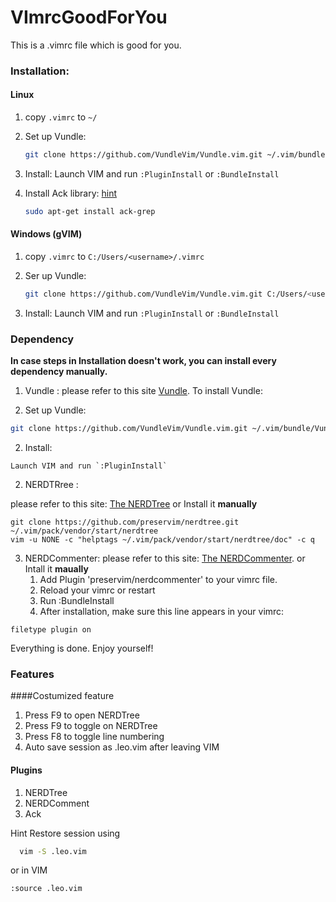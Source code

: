 # VImrcGoodForYou
This is a .vimrc file which is good for you.

### Installation:

#### Linux

1. copy `.vimrc` to `~/`

2. Set up Vundle:
    ```bash
    git clone https://github.com/VundleVim/Vundle.vim.git ~/.vim/bundle/Vundle.vim	
    ```
    
3. Install:
    Launch VIM and run `:PluginInstall` or `:BundleInstall`

4. Install Ack library: [hint](https://github.com/mileszs/ack.vim/issues/156#issuecomment-260256180)
    ```bash
    sudo apt-get install ack-grep
    ```

#### Windows (gVIM)

1.  copy `.vimrc` to `C:/Users/<username>/.vimrc`

2. Ser up Vundle:

   ```bash
   git clone https://github.com/VundleVim/Vundle.vim.git C:/Users/<username>/.vim/bundle/Vundle.vim
   ```
3. Install:
      Launch VIM and run `:PluginInstall` or `:BundleInstall`

### Dependency

**In case steps in Installation doesn't work, you can install every dependency manually.**

1. Vundle : 
    please refer to this site [Vundle](https://github.com/VundleVim/Vundle.vim).
    To install Vundle:

  1. Set up Vundle:
  ```bash
  git clone https://github.com/VundleVim/Vundle.vim.git ~/.vim/bundle/Vundle.vim	
  ```
  2. Install:

    Launch VIM and run `:PluginInstall` 

2. NERDTRree :

please refer to this site: [The NERDTree](https://github.com/preservim/nerdtree)
or Install it **manually**
```bash=1
git clone https://github.com/preservim/nerdtree.git ~/.vim/pack/vendor/start/nerdtree
vim -u NONE -c "helptags ~/.vim/pack/vendor/start/nerdtree/doc" -c q
```
3. NERDCommenter:
	please refer to this site: [The NERDCommenter](https://github.com/preservim/nerdcommenter).
	or Intall it **maually**
	1. Add Plugin 'preservim/nerdcommenter' to your vimrc file.
	2. Reload your vimrc or restart
	3. Run :BundleInstall
	4. After installation, make sure this line appears in your vimrc:
```vimrc
filetype plugin on
```


Everything is done. Enjoy yourself!

### Features

####Costumized feature

1. Press F9 to open NERDTree
2. Press F9 to toggle on NERDTree
3. Press F8 to toggle line numbering
4. Auto save session as .leo.vim after leaving VIM


#### Plugins

1. NERDTree
2. NERDComment
3. Ack

Hint
  Restore session using 
```bash
  vim -S .leo.vim
```

or in VIM

```vimrc
:source .leo.vim
```


